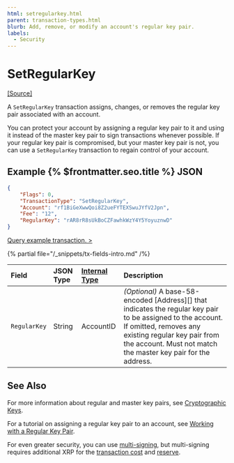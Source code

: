 ```yaml
---
html: setregularkey.html
parent: transaction-types.html
blurb: Add, remove, or modify an account's regular key pair.
labels:
  - Security
---
```

# SetRegularKey

[[Source]](https://github.com/XRPLF/rippled/blob/4239880acb5e559446d2067f00dabb31cf102a23/src/ripple/app/transactors/SetRegularKey.cpp "Source")

A `SetRegularKey` transaction assigns, changes, or removes the regular key pair associated with an account.

You can protect your account by assigning a regular key pair to it and using it instead of the master key pair to sign transactions whenever possible. If your regular key pair is compromised, but your master key pair is not, you can use a `SetRegularKey` transaction to regain control of your account.

## Example {% $frontmatter.seo.title %} JSON

```json
{
    "Flags": 0,
    "TransactionType": "SetRegularKey",
    "Account": "rf1BiGeXwwQoi8Z2ueFYTEXSwuJYfV2Jpn",
    "Fee": "12",
    "RegularKey": "rAR8rR8sUkBoCZFawhkWzY4Y5YoyuznwD"
}
```

[Query example transaction. >](websocket-api-tool.html?server=wss%3A%2F%2Fxrplcluster.com%2F&req=%7B%22id%22%3A%22example_SetRegularKey%22%2C%22command%22%3A%22tx%22%2C%22transaction%22%3A%226AA6F6EAAAB56E65F7F738A9A2A8A7525439D65BA990E9BA08F6F4B1C2D349B4%22%2C%22binary%22%3Afalse%7D)

{% partial file="/_snippets/tx-fields-intro.md" /%}
<!--{# fix md highlighting_ #}-->

| Field        | JSON Type | [Internal Type](../../binary-format.md) | Description                   |
|:-------------|:----------|:------------------|:------------------------------|
| `RegularKey` | String    | AccountID         | _(Optional)_ A base-58-encoded [Address][] that indicates the regular key pair to be assigned to the account. If omitted, removes any existing regular key pair from the account. Must not match the master key pair for the address. |

## See Also

For more information about regular and master key pairs, see [Cryptographic Keys](../../../../concepts/accounts/cryptographic-keys.md).

For a tutorial on assigning a regular key pair to an account, see [Working with a Regular Key Pair](../../../../tutorials/manage-account-settings/assign-a-regular-key-pair.md).

For even greater security, you can use [multi-signing](../../../../concepts/accounts/multi-signing.md), but multi-signing requires additional XRP for the [transaction cost](../../../../concepts/transactions/transaction-cost.md) and [reserve](../../../../concepts/accounts/reserves.md).
